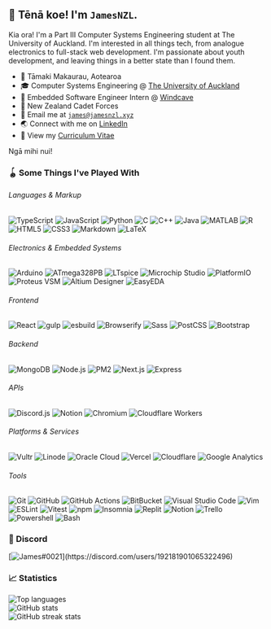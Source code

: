 ## 👋 Tēnā koe! I'm `JamesNZL`.

Kia ora! I'm a Part III Computer Systems Engineering student at The University of Auckland. I'm interested in all things tech, from analogue electronics to full-stack web development. I'm passionate about youth development, and leaving things in a better state than I found them.

- 📍 Tāmaki Makaurau, Aotearoa
- 🎓 Computer Systems Engineering @ [The University of Auckland](https://www.auckland.ac.nz/en/engineering/about-the-faculty/electrical-computer-and-software-engineering.html)
- 🏢 Embedded Software Engineer Intern @ [Windcave](https://www.windcave.com/)
- 🤝 New Zealand Cadet Forces
- 📧 Email me at [`james@jamesnzl.xyz`](mailto:james@jamesnzl.xyz)
- 🌏 Connect with me on [LinkedIn](https://www.linkedin.com/in/jamesnzl/)
- 📄 View my [Curriculum Vitae](./cv/cv.pdf)

Ngā mihi nui!

### 🪀 Some Things I've Played With

###### Languages & Markup
![TypeScript](https://img.shields.io/badge/TypeScript-3178C6?style=for-the-badge&logo=typescript&logoColor=white)
![JavaScript](https://img.shields.io/badge/JavaScript-F7DF1E?style=for-the-badge&logo=javascript&logoColor=black)
![Python](https://img.shields.io/badge/Python-306998?style=for-the-badge&logo=python&logoColor=white)
![C](https://img.shields.io/badge/C-A8B9CC?style=for-the-badge&logo=c&logoColor=white)
![C++](https://img.shields.io/badge/C++-00599C?style=for-the-badge&logo=cplusplus&logoColor=white)
![Java](https://img.shields.io/badge/Java-ED8B00?style=for-the-badge&logo=java&logoColor=white)
![MATLAB](https://img.shields.io/badge/MATLAB-004B87?style=for-the-badge)
![R](https://img.shields.io/badge/R-276DC3?style=for-the-badge&logo=r&logoColor=white)
![HTML5](https://img.shields.io/badge/HTML5-E44D26?style=for-the-badge&logo=html5&logoColor=white)
![CSS3](https://img.shields.io/badge/CSS3-264DE4?style=for-the-badge&logo=css3&logoColor=white)
![Markdown](https://img.shields.io/badge/Markdown-000000?style=for-the-badge&logo=markdown&logoColor=white)
![LaTeX](https://img.shields.io/badge/LaTeX-008080?style=for-the-badge&logo=latex&logoColor=white)

###### Electronics & Embedded Systems
![Arduino](https://img.shields.io/badge/Arduino-00878F?style=for-the-badge&logo=arduino&logoColor=white)
![ATmega328PB](https://img.shields.io/badge/ATmega328PB-ed1b2d?style=for-the-badge)
![LTspice](https://img.shields.io/badge/LTspice-8E0A26?style=for-the-badge)
![Microchip Studio](https://img.shields.io/badge/Microchip_Studio-EE3233?style=for-the-badge)
![PlatformIO](https://img.shields.io/badge/PlatformIO-FF7F00?style=for-the-badge)
![Proteus VSM](https://img.shields.io/badge/Proteus_VSM-1C79B3?style=for-the-badge)
![Altium Designer](https://img.shields.io/badge/Altium_Designer-A5915F?style=for-the-badge&logo=altiumdesigner&logoColor=white)
![EasyEDA](https://img.shields.io/badge/EasyEDA-5588ff?style=for-the-badge)

###### Frontend
![React](https://img.shields.io/badge/React-20232A?style=for-the-badge&logo=react&logoColor=61DAFB)
![gulp](https://img.shields.io/badge/gulp-CF4647?style=for-the-badge&logo=gulp&logoColor=white)
![esbuild](https://img.shields.io/badge/esbuild-ffcf00?style=for-the-badge&logo=esbuild&logoColor=black)
![Browserify](https://img.shields.io/badge/Browserify-3C6991?style=for-the-badge)
![Sass](https://img.shields.io/badge/Sass-cc6699?style=for-the-badge&logo=sass&logoColor=white)
![PostCSS](https://img.shields.io/badge/PostCSS-DD3735?style=for-the-badge&logo=postcss&logoColor=white)
![Bootstrap](https://img.shields.io/badge/Bootstrap-563d7c?style=for-the-badge&logo=bootstrap&logoColor=white)

###### Backend
![MongoDB](https://img.shields.io/badge/MongoDB-00684A?style=for-the-badge&logo=mongodb&logoColor=white)
![Node.js](https://img.shields.io/badge/Node.js-339933?style=for-the-badge&logo=node.js&logoColor=white)
![PM2](https://img.shields.io/badge/PM2-2B037A?style=for-the-badge&logo=pm2&logoColor=white)
![Next.js](https://img.shields.io/badge/Next.js-000000?style=for-the-badge&logo=nextdotjs&logoColor=white)
![Express](https://img.shields.io/badge/Express-000000?style=for-the-badge&logo=express&logoColor=white)

###### APIs
![Discord.js](https://img.shields.io/badge/Discord.js-5865F2?style=for-the-badge&logo=discord&logoColor=white)
![Notion](https://img.shields.io/badge/Notion-000000?style=for-the-badge&logo=notion&logoColor=white)
![Chromium](https://img.shields.io/badge/Chromium-4285F4?style=for-the-badge&logo=googlechrome&logoColor=white)
![Cloudflare Workers](https://img.shields.io/badge/Cloudflare_Workers-F48120?style=for-the-badge&logo=cloudflare&logoColor=white)

###### Platforms & Services
![Vultr](https://img.shields.io/badge/Vultr-007BFC?style=for-the-badge&logo=vultr&logoColor=white)
![Linode](https://img.shields.io/badge/Linode-00B050?style=for-the-badge&logo=linode&logoColor=white)
![Oracle Cloud](https://img.shields.io/badge/Oracle_Cloud-C74634?style=for-the-badge&logo=oracle&logoColor=white)
![Vercel](https://img.shields.io/badge/Vercel-000000?style=for-the-badge&logo=vercel&logoColor=white)
![Cloudflare](https://img.shields.io/badge/Cloudflare-F48120?style=for-the-badge&logo=cloudflare&logoColor=white)
![Google Analytics](https://img.shields.io/badge/Google_Analytics-E37400?style=for-the-badge&logo=googleanalytics&logoColor=white)

###### Tools
![Git](https://img.shields.io/badge/Git-F05133?style=for-the-badge&logo=git&logoColor=white)
![GitHub](https://img.shields.io/badge/GitHub-181717?style=for-the-badge&logo=github&logoColor=white)
![GitHub Actions](https://img.shields.io/badge/GitHub_Actions-2088FF?style=for-the-badge&logo=githubactions&logoColor=white)
![BitBucket](https://img.shields.io/badge/BitBucket-0052CC?style=for-the-badge&logo=bitbucket&logoColor=white)
![Visual Studio Code](https://img.shields.io/badge/Visual_Studio_Code-007ACC?style=for-the-badge&logo=visualstudiocode&logoColor=white)
![Vim](https://img.shields.io/badge/Vim-019733?style=for-the-badge&logo=vim&logoColor=white)
![ESLint](https://img.shields.io/badge/ESLint-4B32C3?style=for-the-badge&logo=eslint&logoColor=white)
![Vitest](https://img.shields.io/badge/Vitest-729B1B?style=for-the-badge&logo=vite&logoColor=white)
![npm](https://img.shields.io/badge/npm-CB0000?style=for-the-badge&logo=npm&logoColor=white)
![Insomnia](https://img.shields.io/badge/Insomnia-4000BF?style=for-the-badge&logo=insomnia&logoColor=white)
![Replit](https://img.shields.io/badge/Replit-56676E?style=for-the-badge&logo=replit&logoColor=white)
![Notion](https://img.shields.io/badge/Notion-000000?style=for-the-badge&logo=notion&logoColor=white)
![Trello](https://img.shields.io/badge/Trello-0052CC?style=for-the-badge&logo=trello&logoColor=white)
![Powershell](https://img.shields.io/badge/Powershell-2671BE?style=for-the-badge&logo=powershell&logoColor=white)
![Bash](https://img.shields.io/badge/GNU_Bash-4EAA25?style=for-the-badge&logo=gnubash&logoColor=white)

### 💬 Discord
[![James#0021](https://lanyard.cnrad.dev/api/192181901065322496?idleMessage=Twiddling%20my%20thumbs...)](https://discord.com/users/192181901065322496)

### 📈 Statistics
![Top languages](https://github-readme-stats.vercel.app/api/top-langs/?username=jamesnzl&count_private=true&theme=react&layout=compact&langs_count=12&hide_border=true&hide=tex)  
![GitHub stats](https://github-readme-stats.vercel.app/api?username=jamesnzl&count_private=true&show_icons=true&theme=react&hide_border=true)  
![GitHub streak stats](https://github-readme-streak-stats.herokuapp.com?user=jamesnzl&theme=react&hide_border=true&date_format=j%20M%5B%20Y%5D)

